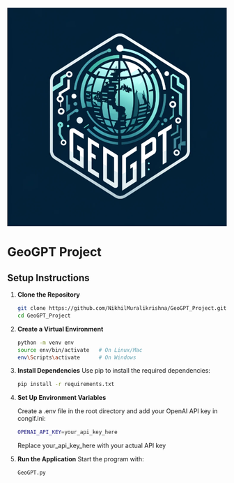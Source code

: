 
![GeoGPT Logo](LOGO.png)

# GeoGPT Project

## Setup Instructions

1. **Clone the Repository**  
   ```bash
   git clone https://github.com/NikhilMuralikrishna/GeoGPT_Project.git
   cd GeoGPT_Project

2. **Create a Virtual Environment**
   ```bash
   python -m venv env
   source env/bin/activate   # On Linux/Mac
   env\Scripts\activate      # On Windows

3. **Install Dependencies**
   Use pip to install the required dependencies:
   ```bash
   pip install -r requirements.txt


4. **Set Up Environment Variables**

   Create a .env file in the root directory and add your OpenAI API key in congif.ini:
   ```bash
   OPENAI_API_KEY=your_api_key_here
   ```
   Replace your_api_key_here with your actual API key

5. **Run the Application**
   Start the program with:
   ```bash
   GeoGPT.py

